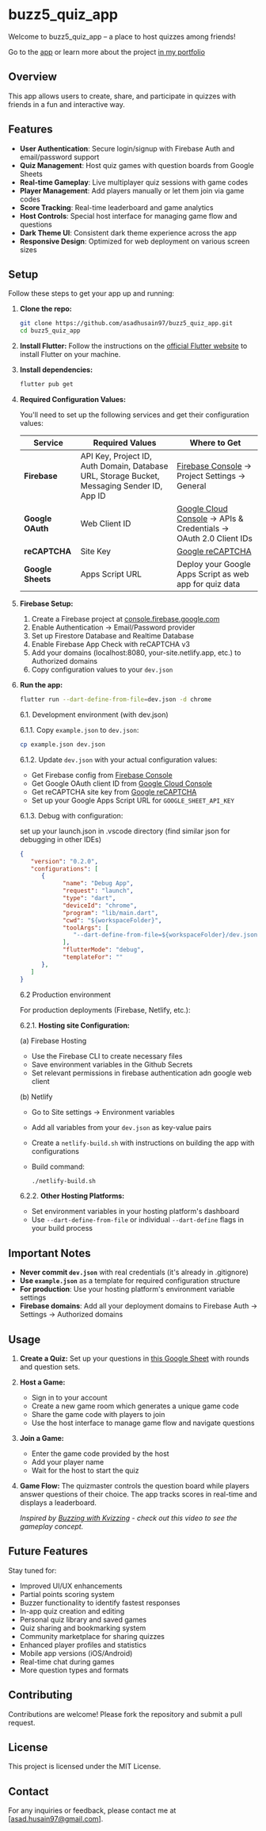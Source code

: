 # buzz5_quiz_app

Welcome to buzz5_quiz_app – a place to host quizzes among friends!

Go to the [app](https://buzz5quiz.web.app/) or
learn more about the project [in my portfolio](https://asadhusain97.github.io/projects/flutterquizapp.html)

## Overview

This app allows users to create, share, and participate in quizzes with friends in a fun and interactive way.

## Features

- **User Authentication**: Secure login/signup with Firebase Auth and email/password support
- **Quiz Management**: Host quiz games with question boards from Google Sheets
- **Real-time Gameplay**: Live multiplayer quiz sessions with game codes
- **Player Management**: Add players manually or let them join via game codes
- **Score Tracking**: Real-time leaderboard and game analytics
- **Host Controls**: Special host interface for managing game flow and questions
- **Dark Theme UI**: Consistent dark theme experience across the app
- **Responsive Design**: Optimized for web deployment on various screen sizes

## Setup

Follow these steps to get your app up and running:

1. **Clone the repo:**

   ```sh
   git clone https://github.com/asadhusain97/buzz5_quiz_app.git
   cd buzz5_quiz_app
   ```

2. **Install Flutter:**
   Follow the instructions on the [official Flutter website](https://flutter.dev/docs/get-started/install) to install Flutter on your machine.

3. **Install dependencies:**

   ```sh
   flutter pub get
   ```

4. **Required Configuration Values:**

   You'll need to set up the following services and get their configuration values:

   | Service | Required Values | Where to Get |
   |---------|----------------|--------------|
   | **Firebase** | API Key, Project ID, Auth Domain, Database URL, Storage Bucket, Messaging Sender ID, App ID | [Firebase Console](https://console.firebase.google.com) → Project Settings → General |
   | **Google OAuth** | Web Client ID | [Google Cloud Console](https://console.cloud.google.com) → APIs & Credentials → OAuth 2.0 Client IDs |
   | **reCAPTCHA** | Site Key | [Google reCAPTCHA](https://www.google.com/recaptcha/admin) |
   | **Google Sheets** | Apps Script URL | Deploy your Google Apps Script as web app for quiz data |

5. **Firebase Setup:**

   1. Create a Firebase project at [console.firebase.google.com](https://console.firebase.google.com)
   2. Enable Authentication → Email/Password provider
   3. Set up Firestore Database and Realtime Database
   4. Enable Firebase App Check with reCAPTCHA v3
   5. Add your domains (localhost:8080, your-site.netlify.app, etc.) to Authorized domains
   6. Copy configuration values to your `dev.json`

6. **Run the app:**

   ```sh
   flutter run --dart-define-from-file=dev.json -d chrome
   ```

   6.1. Development environment (with dev.json)

   6.1.1. Copy `example.json` to `dev.json`:

      ```sh
      cp example.json dev.json
      ```

   6.1.2. Update `dev.json` with your actual configuration values:
      - Get Firebase config from [Firebase Console](https://console.firebase.google.com)
      - Get Google OAuth client ID from [Google Cloud Console](https://console.cloud.google.com)
      - Get reCAPTCHA site key from [Google reCAPTCHA](https://www.google.com/recaptcha)
      - Set up your Google Apps Script URL for `GOOGLE_SHEET_API_KEY`

   6.1.3. Debug with configuration:

      set up your launch.json in .vscode directory (find similar json for debugging in other IDEs)

      ```json
      {
         "version": "0.2.0",
         "configurations": [
            {
                  "name": "Debug App",
                  "request": "launch",
                  "type": "dart",
                  "deviceId": "chrome",
                  "program": "lib/main.dart",
                  "cwd": "${workspaceFolder}",
                  "toolArgs": [
                     "--dart-define-from-file=${workspaceFolder}/dev.json"
                  ],
                  "flutterMode": "debug",
                  "templateFor": ""
            },
         ]
      }
      ```

   6.2 Production environment

   For production deployments (Firebase, Netlify, etc.):

   6.2.1. **Hosting site Configuration:**

      (a) Firebase Hosting
      - Use the Firebase CLI to create necessary files
      - Save environment variables in the Github Secrets
      - Set relevant permissions in firebase authentication adn google web client

      (b) Netlify
      - Go to Site settings → Environment variables
      - Add all variables from your `dev.json` as key-value pairs
      - Create a `netlify-build.sh` with instructions on building the app with configurations
      - Build command:

        ```sh
        ./netlify-build.sh
        ```

   6.2.2. **Other Hosting Platforms:**
      - Set environment variables in your hosting platform's dashboard
      - Use `--dart-define-from-file` or individual `--dart-define` flags in your build process

## Important Notes

- **Never commit `dev.json`** with real credentials (it's already in .gitignore)
- **Use `example.json`** as a template for required configuration structure
- **For production**: Use your hosting platform's environment variable settings
- **Firebase domains**: Add all your deployment domains to Firebase Auth → Settings → Authorized domains

## Usage

1. **Create a Quiz:**
   Set up your questions in [this Google Sheet](https://docs.google.com/spreadsheets/d/149cG62dE_5H9JYmNYoJ_h0w5exYSFNY-HvX8Yq-HZrI/edit?usp=sharing) with rounds and question sets.

2. **Host a Game:**
   - Sign in to your account
   - Create a new game room which generates a unique game code
   - Share the game code with players to join
   - Use the host interface to manage game flow and navigate questions

3. **Join a Game:**
   - Enter the game code provided by the host
   - Add your player name
   - Wait for the host to start the quiz

4. **Game Flow:**
   The quizmaster controls the question board while players answer questions of their choice. The app tracks scores in real-time and displays a leaderboard.

   *Inspired by [Buzzing with Kvizzing](https://youtu.be/EZNETfkm7lQ?si=im4mlrph7Ozgs2vo) - check out this video to see the gameplay concept.*

## Future Features

Stay tuned for:

- Improved UI/UX enhancements
- Partial points scoring system
- Buzzer functionality to identify fastest responses
- In-app quiz creation and editing
- Personal quiz library and saved games
- Quiz sharing and bookmarking system
- Community marketplace for sharing quizzes
- Enhanced player profiles and statistics
- Mobile app versions (iOS/Android)
- Real-time chat during games
- More question types and formats

## Contributing

Contributions are welcome! Please fork the repository and submit a pull request.

## License

This project is licensed under the MIT License.

## Contact

For any inquiries or feedback, please contact me at [asad.husain97@gmail.com].
